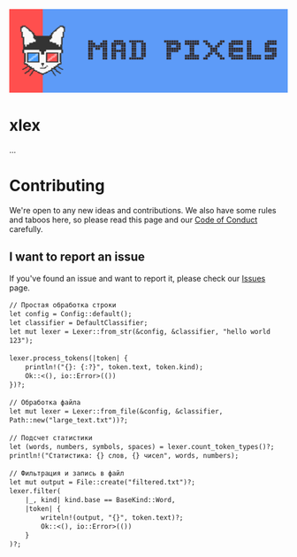 <picture>
    <source media="(prefers-color-scheme: dark)" srcset="https://github.com/Mad-Pixels/.github/raw/main/profile/banner.png">
    <source media="(prefers-color-scheme: light)" srcset="https://github.com/Mad-Pixels/.github/raw/main/profile/banner.png">
    <img
        alt="MadPixels"
        src="https://github.com/Mad-Pixels/.github/raw/main/profile/banner.png">
</picture>

# xlex
...

# Contributing
We're open to any new ideas and contributions. We also have some rules and taboos here, so please read this page and our [Code of Conduct](/CODE_OF_CONDUCT.md) carefully.

## I want to report an issue
If you've found an issue and want to report it, please check our [Issues](https://github.com/Mad-Pixels/xlex/issues) page.

```
// Простая обработка строки
let config = Config::default();
let classifier = DefaultClassifier;
let mut lexer = Lexer::from_str(&config, &classifier, "hello world 123");

lexer.process_tokens(|token| {
    println!("{}: {:?}", token.text, token.kind);
    Ok::<(), io::Error>(())
})?;

// Обработка файла
let mut lexer = Lexer::from_file(&config, &classifier, Path::new("large_text.txt"))?;

// Подсчет статистики
let (words, numbers, symbols, spaces) = lexer.count_token_types()?;
println!("Статистика: {} слов, {} чисел", words, numbers);

// Фильтрация и запись в файл
let mut output = File::create("filtered.txt")?;
lexer.filter(
    |_, kind| kind.base == BaseKind::Word,
    |token| {
        writeln!(output, "{}", token.text)?;
        Ok::<(), io::Error>(())
    }
)?;
```